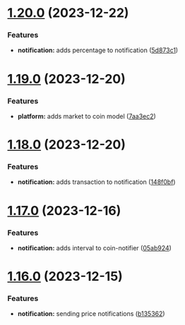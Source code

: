 # [1.20.0](https://github.com/ghorbani-mohammad/Crypto-Assets-Manager/compare/v1.19.0...v1.20.0) (2023-12-22)


### Features

* **notification:** adds percentage to notification ([5d873c1](https://github.com/ghorbani-mohammad/Crypto-Assets-Manager/commit/5d873c15e2a14e9ab62530d344d85fa3b9effb1c))



# [1.19.0](https://github.com/ghorbani-mohammad/Crypto-Assets-Manager/compare/v1.18.0...v1.19.0) (2023-12-20)


### Features

* **platform:** adds market to coin model ([7aa3ec2](https://github.com/ghorbani-mohammad/Crypto-Assets-Manager/commit/7aa3ec224518e5722cf4728fcd15e5077e3efd1b))



# [1.18.0](https://github.com/ghorbani-mohammad/Crypto-Assets-Manager/compare/v1.17.0...v1.18.0) (2023-12-20)


### Features

* **notification:** adds transaction to notification ([148f0bf](https://github.com/ghorbani-mohammad/Crypto-Assets-Manager/commit/148f0bf149abeab1e88a3f13957b5cb1fd4689bd))



# [1.17.0](https://github.com/ghorbani-mohammad/Crypto-Assets-Manager/compare/v1.16.0...v1.17.0) (2023-12-16)


### Features

* **notification:** adds interval to coin-notifier ([05ab924](https://github.com/ghorbani-mohammad/Crypto-Assets-Manager/commit/05ab92488b6ea6913b2bed3bc7f1c3ca7907572e))



# [1.16.0](https://github.com/ghorbani-mohammad/Crypto-Assets-Manager/compare/v1.15.0...v1.16.0) (2023-12-15)


### Features

* **notification:** sending price notifications ([b135362](https://github.com/ghorbani-mohammad/Crypto-Assets-Manager/commit/b13536284cdfdd5c476f864a23219b0efc89f4b9))



